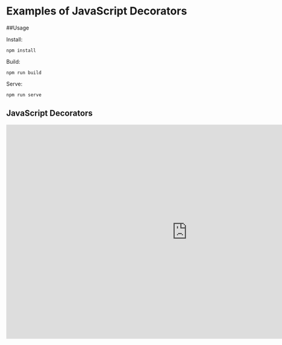 # Examples of JavaScript Decorators

##Usage

Install:

`npm install`

Build:

`npm run build`

Serve:

`npm run serve`

## JavaScript Decorators

<iframe src="https://docs.google.com/presentation/d/e/2PACX-1vS9nXadCQPoWrRBaLknFJgvcafArckJBHY9mkmtfbdXzth7dZr94Hyy5S09VnN45Gdm6GTaV6tbn81G/embed?start=false&loop=false&delayms=30000" frameborder="0" width="960" height="569" allowfullscreen="true" mozallowfullscreen="true" webkitallowfullscreen="true"></iframe>
